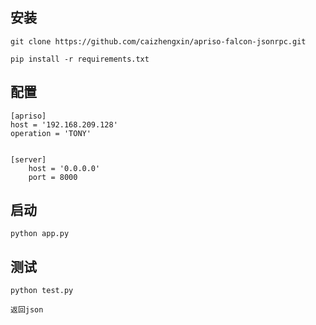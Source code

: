 ## 安装

	git clone https://github.com/caizhengxin/apriso-falcon-jsonrpc.git

	pip install -r requirements.txt

## 配置

	[apriso]
    host = '192.168.209.128'
    operation = 'TONY'


	[server]
	    host = '0.0.0.0'
	    port = 8000

## 启动

	python app.py

## 测试

	python test.py

	返回json